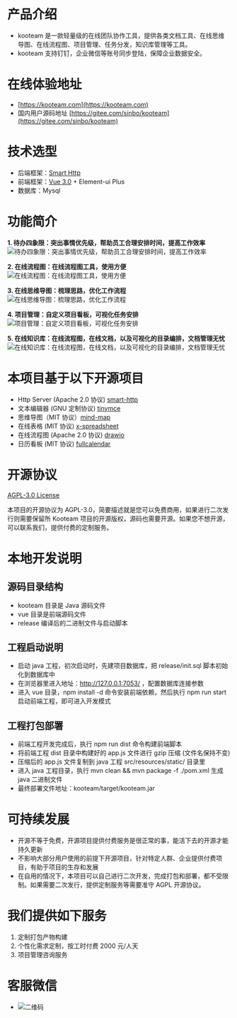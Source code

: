 # 产品介绍

- kooteam 是一款轻量级的在线团队协作工具，提供各类文档工具、在线思维导图、在线流程图、项目管理、任务分发，知识库管理等工具。
- kooteam 支持钉钉，企业微信等账号同步登陆，保障企业数据安全。

# 在线体验地址

- [https://kooteam.com](https://kooteam.com)
- 国内用户源码地址 [https://gitee.com/sinbo/kooteam](https://gitee.com/sinbo/kooteam)

# 技术选型

- 后端框架：[Smart Http](https://smartboot.tech/smart-http/)
- 前端框架：[Vue 3.0](https://cn.vuejs.org/) + Element-ui Plus
- 数据库：Mysql

# 功能简介

**1. 待办四象限：突出事情优先级，帮助员工合理安排时间，提高工作效率**
![待办四象限：突出事情优先级，帮助员工合理安排时间，提高工作效率](https://images.gitee.com/uploads/images/2020/0401/145234_27d3043d_472.jpeg)

**2. 在线流程图：在线流程图工具，使用方便**
![在线流程图：在线流程图工具，使用方便](https://images.gitee.com/uploads/images/2020/0401/145236_7ff14512_472.jpeg)

**3. 在线思维导图：梳理思路，优化工作流程**
![在线思维导图：梳理思路，优化工作流程](https://images.gitee.com/uploads/images/2020/0401/145237_69870064_472.jpeg)

**4. 项目管理：自定义项目看板，可视化任务安排**
![项目管理：自定义项目看板，可视化任务安排](https://images.gitee.com/uploads/images/2020/0401/145234_a7d7681b_472.jpeg)

**5. 在线知识库：在线流程图，在线文档，以及可视化的目录编排，文档管理无忧**
![在线知识库：在线流程图，在线文档，以及可视化的目录编排，文档管理无忧](https://images.gitee.com/uploads/images/2020/0401/145236_3368ae12_472.jpeg)

# 本项目基于以下开源项目

- Http Server (Apache 2.0 协议) [smart-http](https://github.com/smartboot/smart-http)
- 文本编辑器 (GNU 定制协议) [tinymce](https://github.com/tinymce/tinymce)
- 思维导图（MIT 协议）[mind-map](https://github.com/wanglin2/mind-map)
- 在线表格 (MIT 协议) [x-spreadsheet](https://github.com/myliang/x-spreadsheet)
- 在线流程图 (Apache 2.0 协议) [drawio](https://github.com/jgraph/mxgraph-js)
- 日历看板 (MIT 协议) [fullcalendar](https://github.com/fullcalendar/fullcalendar)

# 开源协议

[AGPL-3.0 License](https://www.gnu.org/licenses/gpl-3.0.html)

本项目的开源协议为 AGPL-3.0，简要描述就是您可以免费商用，如果进行二次发行则需要保留所 Kooteam 项目的开源版权，源码也需要开源。如果您不想开源，可以联系我们，提供付费的定制服务。

# 本地开发说明

## 源码目录结构

- kooteam 目录是 Java 源码文件
- vue 目录是前端源码文件
- release 编译后的二进制文件与启动脚本

## 工程启动说明

- 启动 java 工程，初次启动时，先建项目数据库，把 release/init.sql 脚本初始化到数据库中
- 在浏览器里进入地址：http://127.0.0.1:7053/ ，配置数据库连接参数
- 进入 vue 目录，npm install -d 命令安装前端依赖，然后执行 npm run start 启动前端工程，即可进入开发模式

## 工程打包部署

- 前端工程开发完成后，执行 npm run dist 命令构建前端脚本
- 将前端工程 dist 目录中构建好的 app.js 文件进行 gzip 压缩 (文件名保持不变)
- 压缩后的 app.js 文件复制到 java 工程 src/resources/static/ 目录里
- 进入 java 工程目录，执行 mvn clean && mvn package -f ./pom.xml 生成 java 二进制文件
- 最终部署文件地址：kooteam/target/kooteam.jar

# 可持续发展

- 开源不等于免费，开源项目提供付费服务是很正常的事，能活下去的开源才能持久更新
- 不影响大部分用户使用的前提下开源项目，针对特定人群、企业提供付费项目，有助于项目的生存和发展
- 在自用的情况下，本项目可以自己进行二次开发，完成打包和部署，都不受限制。如果需要二次发行，提供定制服务等需要准守 AGPL 开源协议。

# 我们提供如下服务

1. 定制打包产物构建
2. 个性化需求定制，按工时付费 2000 元/人天
3. 项目管理咨询服务

# 客服微信

- ![二维码](https://images.gitee.com/uploads/images/2020/0401/145236_0ce564f8_472.jpeg)
